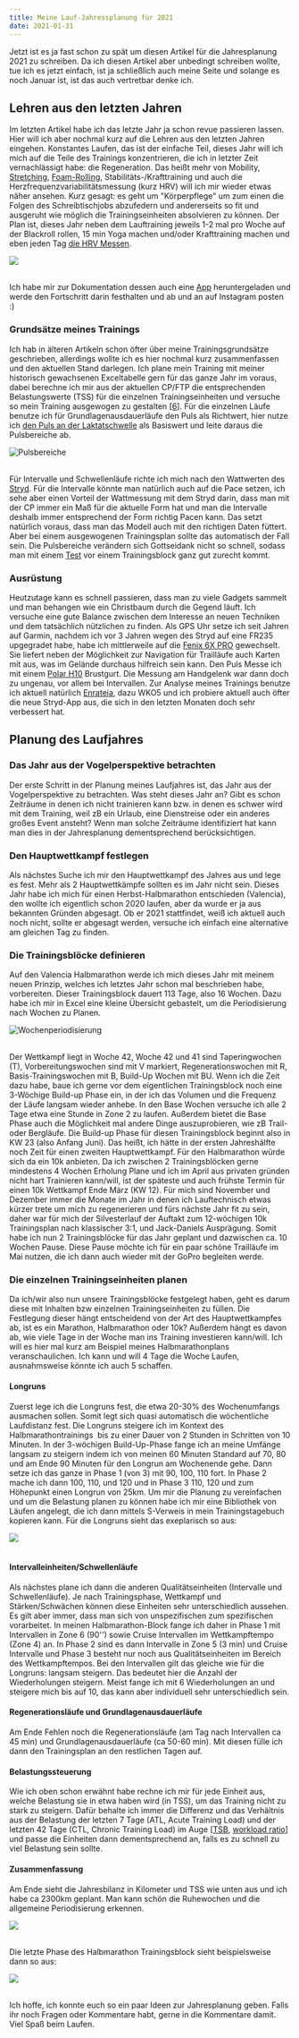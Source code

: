 ```yaml
---
title: Meine Lauf-Jahressplanung für 2021
date: 2021-01-31
---
```

Jetzt ist es ja fast schon zu spät um diesen Artikel für die Jahresplanung 2021 zu schreiben. Da ich diesen Artikel aber unbedingt schreiben wollte, tue ich es jetzt einfach, ist ja schließlich auch meine Seite und solange es noch Januar ist, ist das auch vertretbar denke ich.

## Lehren aus den letzten Jahren

Im letzten Artikel habe ich das letzte Jahr ja schon revue passieren lassen. Hier will ich aber nochmal kurz auf die Lehren aus den letzten Jahren eingehen. Konstantes Laufen, das ist der einfache Teil, dieses Jahr will ich mich auf die Teile des Trainings konzentrieren, die ich in letzter Zeit vernachlässigt habe: die Regeneration. Das heißt mehr von Mobility, [Stretching](https://youtu.be/g_tea8ZNk5A), [Foam-Rolling](https://www.blackroll.com/de/), Stabilitäts-/Krafttraining und auch die Herzfrequenzvariabilitätsmessung (kurz HRV) will ich mir wieder etwas näher ansehen. Kurz gesagt: es geht um "Körperpflege" um zum einen die Folgen des Schreibtischjobs abzufedern und andererseits so fit und ausgeruht wie möglich die Trainingseinheiten absolvieren zu können. Der Plan ist, dieses Jahr neben dem Lauftraining jeweils 1-2 mal pro Woche auf der Blackroll rollen, 15 min Yoga machen und/oder Krafttraining machen und eben jeden Tag [die HRV Messen](https://www.hrv4training.com). 

![](/assets/images/2021-01-01_14.43.02-7955-300x281.jpg)<br /><br />

Ich habe mir zur Dokumentation dessen auch eine [App](https://apps.apple.com/us/app/tally-the-anything-tracker/id1090990601) heruntergeladen und werde den Fortschritt darin festhalten und ab und an auf Instagram posten :)

### Grundsätze meines Trainings

Ich hab in älteren Artikeln schon öfter über meine Trainingsgrundsätze geschrieben, allerdings wollte ich es hier nochmal kurz zusammenfassen und den aktuellen Stand darlegen. Ich plane mein Training mit meiner historisch gewachsenen Exceltabelle gern für das ganze Jahr im voraus, dabei berechne ich mir aus der aktuellen CP/FTP die entsprechenden Belastungswerte (TSS) für die einzelnen Trainingseinheiten und versuche so mein Training ausgewogen zu gestalten \[[6](https://www.scienceforsport.com/acutechronic-workload-ratio/)\]. Für die einzelnen Läufe benutze ich für Grundlagenausdauerläufe den Puls als Richtwert, hier nutze ich [den Puls an der Laktatschwelle](https://pubmed.ncbi.nlm.nih.gov/16095403/) als Basiswert und leite daraus die Pulsbereiche ab.

![Pulsbereiche](/assets/images/Bildschirmfoto-2021-01-30-um-20.47.53-300x187.png)<br /><br />

Für Intervalle und Schwellenläufe richte ich mich nach den Wattwerten des [Stryd](http://Stryd.com). Für die Intervalle könnte man natürlich auch auf die Pace setzen, ich sehe aber einen Vorteil der Wattmessung mit dem Stryd darin, dass man mit der CP immer ein Maß für die aktuelle Form hat und man die Intervalle deshalb immer entsprechend der Form richtig Pacen kann. Das setzt natürlich voraus, dass man das Modell auch mit den richtigen Daten füttert. Aber bei einem ausgewogenen Trainingsplan sollte das automatisch der Fall sein. Die Pulsbereiche verändern sich Gottseidank nicht so schnell, sodass man mit einem [Test](https://pubmed.ncbi.nlm.nih.gov/16095403/) vor einem Trainingsblock ganz gut zurecht kommt.

### Ausrüstung

Heutzutage kann es schnell passieren, dass man zu viele Gadgets sammelt und man behangen wie ein Christbaum durch die Gegend läuft. Ich versuche eine gute Balance zwischen dem Interesse an neuen Techniken und dem tatsächlich nützlichen zu finden. Als GPS Uhr setze ich seit Jahren auf Garmin, nachdem ich vor 3 Jahren wegen des Stryd auf eine FR235 upgegradet habe, habe ich mittlerweile auf die [Fenix 6X PRO](https://amzn.to/2YqUefs) gewechselt. Sie liefert neben der Möglichkeit zur Navigation für Trailläufe auch Karten mit aus, was im Gelände durchaus hilfreich sein kann. Den Puls Messe ich mit einem [Polar H10](https://amzn.to/36pfVAQ) Brustgurt. Die Messung am Handgelenk war dann doch zu ungenau, vor allem bei Intervallen. Zur Analyse meines Trainings benutze ich aktuell natürlich [Enrateia](https://encrateia.informatom.com), dazu WKO5 und ich probiere aktuell auch öfter die neue Stryd-App aus, die sich in den letzten Monaten doch sehr verbessert hat. 

## Planung des Laufjahres

### Das Jahr aus der Vogelperspektive betrachten

Der erste Schritt in der Planung meines Laufjahres ist, das Jahr aus der Vogelperspektive zu betrachten. Was steht dieses Jahr an? Gibt es schon Zeiträume in denen ich nicht trainieren kann bzw. in denen es schwer wird mit dem Training, weil zB ein Urlaub, eine Dienstreise oder ein anderes großes Event ansteht? Wenn man solche Zeiträume identifiziert hat kann man dies in der Jahresplanung dementsprechend berücksichtigen. 

### Den Hauptwettkampf festlegen

Als nächstes Suche ich mir den Hauptwettkampf des Jahres aus und lege es fest. Mehr als 2 Hauptwettkämpfe sollten es im Jahr nicht sein. Dieses Jahr habe ich mich für einen Herbst-Halbmarathon entschieden (Valencia), den wollte ich eigentlich schon 2020 laufen, aber da wurde er ja aus bekannten Gründen abgesagt. Ob er 2021 stattfindet, weiß ich aktuell auch noch nicht, sollte er abgesagt werden, versuche ich einfach eine alternative am gleichen Tag zu finden.

### Die Trainingsblöcke definieren

Auf den Valencia Halbmarathon werde ich mich dieses Jahr mit meinem neuen Prinzip, welches ich letztes Jahr schon mal beschrieben habe, vorbereiten. Dieser Trainingsblock dauert 113 Tage, also 16 Wochen. Dazu habe ich mir in Excel eine kleine Übersicht gebastelt, um die Periodisierung nach Wochen zu Planen. 

![Wochenperiodisierung](/assets/images/Bildschirmfoto-2021-01-30-um-21.11.33-300x212.png)<br /><br />

Der Wettkampf liegt in Woche 42, Woche 42 und 41 sind Taperingwochen (T), Vorbereitungswochen sind mit V markiert, Regenerationswochen mit R, Basis-Trainingswochen mit B, Build-Up Wochen mit BU. Wenn ich die Zeit dazu habe, baue ich gerne vor dem eigentlichen Trainingsblock noch eine 3-Wöchige Build-up Phase ein, in der ich das Volumen und die Frequenz der Läufe langsam wieder anhebe. In den Base Wochen versuche ich alle 2 Tage etwa eine Stunde in Zone 2 zu laufen. Außerdem bietet die Base Phase auch die Möglichkeit mal andere Dinge auszuprobieren, wie zB Trail- oder Bergläufe. Die Build-up Phase für diesen Trainingsblock beginnt also in KW 23 (also Anfang Juni). Das heißt, ich hätte in der ersten Jahreshälfte noch Zeit für einen zweiten Hauptwettkampf. Für den Halbmarathon würde sich da ein 10k anbieten. Da ich zwischen 2 Trainingsblöcken gerne mindestens 4 Wochen Erholung Plane und ich im April aus privaten gründen nicht hart Trainieren kann/will, ist der späteste und auch frühste Termin für einen 10k Wettkampf Ende März (KW 12). Für mich sind November und Dezember immer die Monate im Jahr in denen ich Lauftechnisch etwas kürzer trete um mich zu regenerieren und fürs nächste Jahr fit zu sein, daher war für mich der Silvesterlauf der Auftakt zum 12-wöchigen 10k Trainingsplan nach klassischer 3:1, und Jack-Daniels Ausprägung. Somit habe ich nun 2 Trainingsblöcke für das Jahr geplant und dazwischen ca. 10 Wochen Pause. Diese Pause möchte ich für ein paar schöne Trailläufe im Mai nutzen, die ich dann auch wieder mit der GoPro begleiten werde.

### Die einzelnen Trainingseinheiten planen

Da ich/wir also nun unsere Trainingsblöcke festgelegt haben, geht es darum diese mit Inhalten bzw einzelnen Trainingseinheiten zu füllen. Die Festlegung dieser hängt entscheidend von der Art des Hauptwettkampfes ab, ist es ein Marathon, Halbmarathon oder 10k? Außerdem hängt es davon ab, wie viele Tage in der Woche man ins Training investieren kann/will. Ich will es hier mal kurz am Beispiel meines Halbmarathonplans veranschaulichen. Ich kann und will 4 Tage die Woche Laufen, ausnahmsweise könnte ich auch 5 schaffen.

#### Longruns

Zuerst lege ich die Longruns fest, die etwa 20-30% des Wochenumfangs ausmachen sollen. Somit legt sich quasi automatisch die wöchentliche Laufdistanz fest. Die Longruns steigere ich im Kontext des Halbmarathontrainings  bis zu einer Dauer von 2 Stunden in Schritten von 10 Minuten. In der 3-wöchigen Build-Up-Phase fange ich an meine Umfänge langsam zu steigern indem ich von meinen 60 Minuten Standard auf 70, 80 und am Ende 90 Minuten für den Longrun am Wochenende gehe. Dann setze ich das ganze in Phase 1 (von 3) mit 90, 100, 110 fort. In Phase 2 mache ich dann 100, 110, und 120 und in Phase 3 110, 120 und zum Höhepunkt einen Longrun von 25km. Um mir die Planung zu vereinfachen und um die Belastung planen zu können habe ich mir eine Bibliothek von Läufen angelegt, die ich dann mittels S-Verweis in mein Trainingstagebuch kopieren kann. Für die Longruns sieht das exeplarisch so aus:

![](/assets/images/Bildschirmfoto-2021-01-30-um-22.00.15-300x99.png)<br /><br />

#### Intervalleinheiten/Schwellenläufe

Als nächstes plane ich dann die anderen Qualitätseinheiten (Intervalle und Schwellenläufe). Je nach Trainingsphase, Wettkampf und Stärken/Schwächen können diese Einheiten sehr unterschiedlich aussehen. Es gilt aber immer, dass man sich von unspezifischen zum spezifischen vorarbeitet. In meinen Halbmarathon-Block fange ich daher in Phase 1 mit Intervallen in Zone 6 (90'') sowie Cruise Intervallen im Wettkampftempo (Zone 4) an. In Phase 2 sind es dann Intervalle in Zone 5 (3 min) und Cruise Intervalle und Phase 3 besteht nur noch aus Qualitätseinheiten im Bereich des Wettkampftempos. Bei den Intervallen gilt das gleiche wie für die Longruns: langsam steigern. Das bedeutet hier die Anzahl der Wiederholungen steigern. Meist fange ich mit 6 Wiederholungen an und steigere mich bis auf 10, das kann aber individuell sehr unterschiedlich sein.

#### Regenerationsläufe und Grundlagenausdauerläufe

Am Ende Fehlen noch die Regenerationsläufe (am Tag nach Intervallen ca 45 min) und Grundlagenausdauerläufe (ca 50-60 min). Mit diesen fülle ich dann den Trainingsplan an den restlichen Tagen auf. 

#### Belastungssteuerung

Wie ich oben schon erwähnt habe rechne ich mir für jede Einheit aus, welche Belastung sie in etwa haben wird (in TSS), um das Training nicht zu stark zu steigern. Dafür behalte ich immer die Differenz und das Verhältnis aus der Belastung der letzten 7 Tage (ATL, Acute Training Load) und der letzten 42 Tage (CTL, Chronic Training Load) im Auge \[[TSB](https://pushing-limits.de/triathlon/ctl-atl-tsb-erklaert-metriken-fuer-fitness-ermuedung-und-form/), [workload ratio](https://www.scienceforsport.com/acutechronic-workload-ratio/)\] und passe die Einheiten dann dementsprechend an, falls es zu schnell zu viel Belastung sein sollte.

#### Zusammenfassung

Am Ende sieht die Jahresbilanz in Kilometer und TSS wie unten aus und ich habe ca 2300km geplant. Man kann schön die Ruhewochen und die allgemeine Periodisierung erkennen.

![](/assets/images/Bildschirmfoto-2021-01-30-um-22.13.47-300x155.png)<br /><br />

Die letzte Phase des Halbmarathon Trainingsblock sieht beispielsweise dann so aus:

![](/assets/images/Bildschirmfoto-2021-01-30-um-22.17.05-300x164.png)<br /><br />

Ich hoffe, ich konnte euch so ein paar Ideen zur Jahresplanung geben. Falls ihr noch Fragen oder Kommentare habt, gerne in die Kommentare damit. Viel Spaß beim Laufen.<br /><br />
